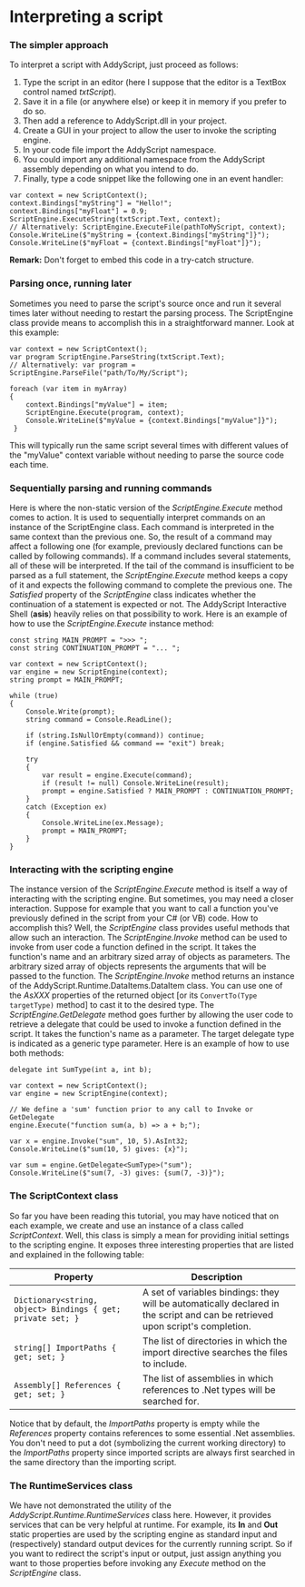 # Interpreting a script

### The simpler approach 

To interpret a script with AddyScript, just proceed as follows: 

1. Type the script in an editor (here I suppose that the editor is a TextBox control named _txtScript_).  
2. Save it in a file (or anywhere else) or keep it in memory if you prefer to do so.  
3. Then add a reference to AddyScript.dll in your project.  
4. Create a GUI in your project to allow the user to invoke the scripting engine.  
5. In your code file import the AddyScript namespace.  
6. You could import any additional namespace from the AddyScript assembly depending on what you intend to do.  
7. Finally, type a code snippet like the following one in an event handler:  

```CSharp
var context = new ScriptContext();  
context.Bindings["myString"] = "Hello!";  
context.Bindings["myFloat"] = 0.9;  
ScriptEngine.ExecuteString(txtScript.Text, context);  
// Alternatively: ScriptEngine.ExecuteFile(pathToMyScript, context);  
Console.WriteLine($"myString = {context.Bindings["myString"]}");  
Console.WriteLine($"myFloat = {context.Bindings["myFloat"]}");  
```

**Remark:** Don't forget to embed this code in a try-catch structure. 

### Parsing once, running later 

Sometimes you need to parse the script's source once and run it several times later without needing to restart the parsing process. The ScriptEngine class provide means to accomplish this in a straightforward manner. Look at this example: 

```CSharp
var context = new ScriptContext();  
var program ScriptEngine.ParseString(txtScript.Text);  
// Alternatively: var program = ScriptEngine.ParseFile("path/To/My/Script");  

foreach (var item in myArray)
{
    context.Bindings["myValue"] = item;
    ScriptEngine.Execute(program, context);
    Console.WriteLine($"myValue = {context.Bindings["myValue"]}");
 }
 ```

This will typically run the same script several times with different values of the "myValue" context variable without needing to parse the source code each time. 

### Sequentially parsing and running commands 

Here is where the non-static version of the _ScriptEngine.Execute_ method comes to action. It is used to sequentially interpret commands on an instance of the ScriptEngine class. Each command is interpreted in the same context than the previous one. So, the result of a command may affect a following one (for example, previously declared functions can be called by following commands). If a command includes several statements, all of these will be interpreted. If the tail of the command is insufficient to be parsed as a full statement, the _ScriptEngine.Execute_ method keeps a copy of it and expects the following command to complete the previous one. The _Satisfied_ property of the _ScriptEngine_ class indicates whether the continuation of a statement is expected or not. The AddyScript Interactive Shell (**asis**) heavily relies on that possibility to work. Here is an example of how to use the _ScriptEngine.Execute_ instance method:

```CSharp
const string MAIN_PROMPT = ">>> ";
const string CONTINUATION_PROMPT = "... ";

var context = new ScriptContext();
var engine = new ScriptEngine(context);
string prompt = MAIN_PROMPT;

while (true)
{
    Console.Write(prompt);
    string command = Console.ReadLine();

    if (string.IsNullOrEmpty(command)) continue;
    if (engine.Satisfied && command == "exit") break;
    
    try
    {
        var result = engine.Execute(command);
        if (result != null) Console.WriteLine(result);
        prompt = engine.Satisfied ? MAIN_PROMPT : CONTINUATION_PROMPT;
    }
    catch (Exception ex)
    {
        Console.WriteLine(ex.Message);
        prompt = MAIN_PROMPT;
    }
}
```

### Interacting with the scripting engine 

The instance version of the _ScriptEngine.Execute_ method is itself a way of interacting with the scripting engine. But sometimes, you may need a closer interaction. Suppose for example that you want to call a function you've previously defined in the script from your C# (or VB) code. How to accomplish this? Well, the _ScriptEngine_ class provides useful methods that allow such an interaction. The _ScriptEngine.Invoke_ method can be used to invoke from user code a function defined in the script. It takes the function's name and an arbitrary sized array of objects as parameters. The arbitrary sized array of objects represents the arguments that will be passed to the function. The _ScriptEngine.Invoke_ method returns an instance of the AddyScript.Runtime.DataItems.DataItem class. You can use one of the _AsXXX_ properties of the returned object [or its `ConvertTo(Type targetType)` method] to cast it to the desired type. The _ScriptEngine.GetDelegate_ method goes further by allowing the user code to retrieve a delegate that could be used to invoke a function defined in the script. It takes the function's name as a parameter. The target delegate type is indicated as a generic type parameter. Here is an example of how to use both methods: 

```CSharp
delegate int SumType(int a, int b);

var context = new ScriptContext();
var engine = new ScriptEngine(context);

// We define a 'sum' function prior to any call to Invoke or GetDelegate
engine.Execute("function sum(a, b) => a + b;");

var x = engine.Invoke("sum", 10, 5).AsInt32;
Console.WriteLine($"sum(10, 5) gives: {x}");

var sum = engine.GetDelegate<SumType>("sum");
Console.WriteLine($"sum(7, -3) gives: {sum(7, -3)}");
```

### The ScriptContext class 

So far you have been reading this tutorial, you may have noticed that on each example, we create and use an instance of a class called _ScriptContext_. Well, this class is simply a mean for providing initial settings to the scripting engine. It exposes three interesting properties that are listed and explained in the following table: 

|Property|Description|
|--------|-----------|
|`Dictionary<string, object> Bindings { get; private set; }`|A set of variables bindings: they will be automatically declared in the script and can be retrieved upon script's completion.|
|`string[] ImportPaths { get; set; }`|The list of directories in which the import directive searches the files to include.|
|`Assembly[] References { get; set; }`|The list of assemblies in which references to .Net types will be searched for.|

Notice that by default, the _ImportPaths_ property is empty while the _References_ property contains references to some essential .Net assemblies. You don't need to put a dot (symbolizing the current working directory) to the _ImportPaths_ property since imported scripts are always first searched in the same directory than the importing script. 

### The RuntimeServices class 

We have not demonstrated the utility of the _AddyScript.Runtime.RuntimeServices_ class here. However, it provides services that can be very helpful at runtime. For example, its **In** and **Out** static properties are used by the scripting engine as standard input and (respectively) standard output devices for the currently running script. So if you want to redirect the script's input or output, just assign anything you want to those properties before invoking any _Execute_ method on the _ScriptEngine_ class.
